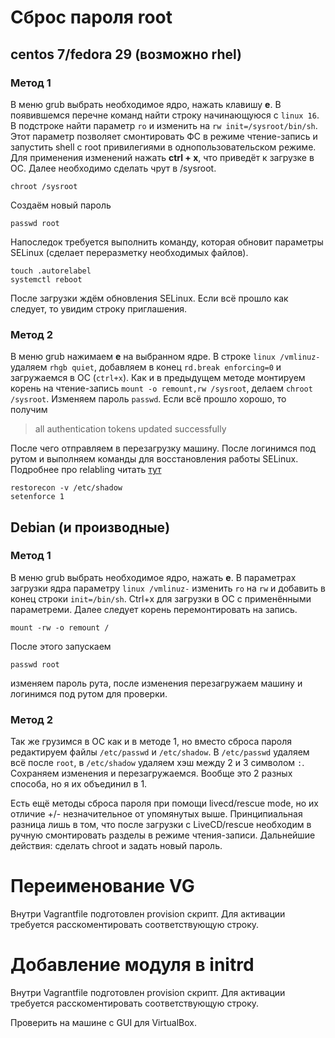 # Сброс пароля root

## centos 7/fedora 29 (возможно rhel)

### Метод 1

В меню grub выбрать необходимое ядро, нажать клавишу **e**. В появившемся перечне команд найти строку начинающуюся с `linux 16`. В подстроке найти параметр `ro` и изменить на `rw init=/sysroot/bin/sh`. Этот параметр позволяет смонтировать ФС в режиме чтение-запись и запустить shell с root привилегиями в однопользовательском режиме. Для применения изменений нажать **ctrl + x**, что приведёт к загрузке в ОС. Далее необходимо сделать чрут в /sysroot.

```console
chroot /sysroot
```

Создаём новый пароль

```console
passwd root
```

Напоследок требуется выполнить команду, которая обновит параметры SELinux (сделает переразметку необходимых файлов).

```console
touch .autorelabel
systemctl reboot
```

После загрузки ждём обновления SELinux. Если всё прошло как следует, то увидим строку приглашения.

### Метод 2

В меню grub нажимаем **e** на выбранном ядре. В строке `linux /vmlinuz-` удаляем `rhgb quiet`, добавляем в конец `rd.break enforcing=0` и загружаемся в ОС (`ctrl+x`). Как и в предыдущем методе монтируем корень на чтение-запись `mount -o remount,rw /sysroot`, делаем `chroot /sysroot`. Изменяем пароль `passwd`. Если всё прошло хорошо, то получим
> all authentication tokens updated successfully

После чего отправляем в перезагрузку машину. После логинимся под рутом и выполняем команды для восстановления работы SELinux. Подробнее про relabling читать [тут](https://wiki.centos.org/HowTos/SELinux#head-0f6390ddacfab39ee973ed8018a32212c2a02199)

```console
restorecon -v /etc/shadow
setenforce 1
```

## Debian (и производные)

### Метод 1

В меню grub выбрать необходимое ядро, нажать **e**. В параметрах загрузки ядра параметру `linux /vmlinuz-` изменить `ro` на `rw` и добавить в конец строки `init=/bin/sh`. Ctrl+x для загрузки в ОС с применёнными параметреми. Далее следует корень перемонтировать на запись.

```console
mount -rw -o remount /
```

После этого запускаем 

```console
passwd root
```

изменяем пароль рута, после изменения перезагружаем машину и логинимся под рутом для проверки.

### Метод 2

Так же грузимся в ОС как и в методе 1, но вместо сброса пароля редактируем файлы `/etc/passwd` и `/etc/shadow`. В `/etc/passwd` удаляем всё после `root`, в `/etc/shadow` удаляем хэш между 2 и 3 символом `:`. Сохраняем изменения и перезагружаемся. Вообще это 2 разных способа, но я их объединил в 1.

Есть ещё методы сброса пароля при помощи livecd/rescue mode, но их отличие +/- незначительное от упомянутых выше. Принципиальная разница лишь в том, что после загрузки с LiveCD/rescue необходим в ручную смонтировать разделы в режиме чтения-записи. Дальнейшие действия: сделать chroot и задать новый пароль.

# Переименование VG

Внутри Vagrantfile подготовлен provision скрипт. Для активации требуется расскоментировать соответствующую строку.

# Добавление модуля в initrd

Внутри Vagrantfile подготовлен provision скрипт. Для активации требуется расскоментировать соответствующую строку.

Проверить на машине с GUI для VirtualBox.
